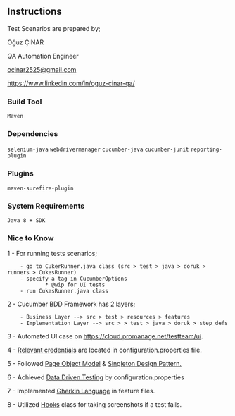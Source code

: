 ## Instructions
Test Scenarios are prepared by;

Oğuz ÇINAR

QA Automation Engineer

ocinar2525@gmail.com

https://www.linkedin.com/in/oguz-cinar-qa/

### Build Tool
```Maven```

### Dependencies
```selenium-java```
```webdrivermanager```
```cucumber-java```
```cucumber-junit```
```reporting-plugin```

### Plugins
```maven-surefire-plugin```

### System Requirements
```Java 8 + SDK```

### Nice to Know
1 - For running tests scenarios;

        - go to CukerRunner.java class (src > test > java > doruk > runners > CukesRunner)
        - specify a tag in CucumberOptions
                * @wip for UI tests
        - run CukesRunner.java class

2 - Cucumber BDD Framework has 2 layers;

        - Business Layer --> src > test > resources > features
        - Implementation Layer --> src > > test > java > doruk > step_defs
3 - Automated UI case on <ins>https://cloud.promanage.net/testteam/ui</ins>.

4 - <ins>Relevant credentials</ins> are located in configuration.properties file.

5 - Followed  <ins>Page Object Model</ins> & <ins>Singleton Design Pattern.</ins>

6 - Achieved <ins>Data Driven Testing</ins> by configuration.properties

7 - Implemented <ins>Gherkin Language</ins> in feature files.

8 - Utilized <ins>Hooks</ins> class for taking screenshots if a test fails.